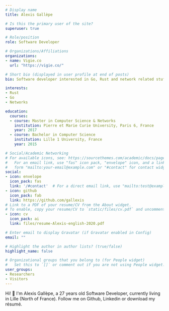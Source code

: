 ```yaml
---
# Display name
title: Alexis Gallèpe

# Is this the primary user of the site?
superuser: true

# Role/position
role: Software Developer

# Organizations/Affiliations
organizations:
- name: Vigie.co
  url: "https://vigie.co/"

# Short bio (displayed in user profile at end of posts)
bio: Software developer interested in Go, Rust and network related stuff

interests:
- Rust
- Go
- Networks

education:
  courses:
  - course: Master in Computer Science & Networks
    institution: Pierre et Marie Curie University, Paris 6, France
    year: 2017
  - course: Bachelor in Computer Science
    institution: Lille 1 University, France 
    year: 2015

# Social/Academic Networking
# For available icons, see: https://sourcethemes.com/academic/docs/page-builder/#icons
#   For an email link, use "fas" icon pack, "envelope" icon, and a link in the
#   form "mailto:your-email@example.com" or "#contact" for contact widget.
social:
- icon: envelope
  icon_pack: fas
  link: '/#contact'  # For a direct email link, use "mailto:test@example.org".
- icon: github
  icon_pack: fab
  link: https://github.com/gallexis
# Link to a PDF of your resume/CV from the About widget.
# To enable, copy your resume/CV to `static/files/cv.pdf` and uncomment the lines below.
- icon: cv
  icon_pack: ai
  link: files/resume-Alexis-english-2020.pdf

# Enter email to display Gravatar (if Gravatar enabled in Config)
email: ""

# Highlight the author in author lists? (true/false)
highlight_name: false

# Organizational groups that you belong to (for People widget)
#   Set this to `[]` or comment out if you are not using People widget.
user_groups:
- Researchers
- Visitors
---
```


Hi! 👋  I'm Alexis Gallèpe, a 27 years old Software Developer, 
currently living in Lille (North of France). 
Follow me on Github, Linkedin or download my résumé.
